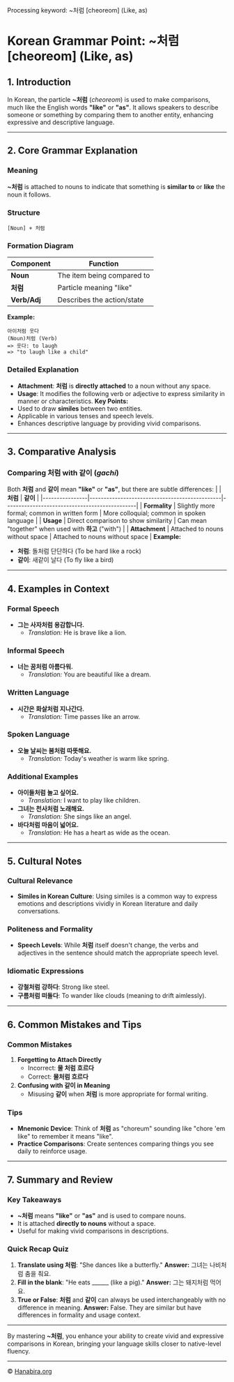 Processing keyword: ~처럼 [cheoreom] (Like, as)
# Korean Grammar Point: ~처럼 [cheoreom] (Like, as)

## 1. Introduction
In Korean, the particle **~처럼** (*cheoreom*) is used to make comparisons, much like the English words **"like"** or **"as"**. It allows speakers to describe someone or something by comparing them to another entity, enhancing expressive and descriptive language.

---
## 2. Core Grammar Explanation
### Meaning
**~처럼** is attached to nouns to indicate that something is **similar to** or **like** the noun it follows.
### Structure
```
[Noun] + 처럼
```
### Formation Diagram
| Component       | Function                   |
|-----------------|----------------------------|
| **Noun**        | The item being compared to |
| **처럼**        | Particle meaning "like"    |
| **Verb/Adj**    | Describes the action/state |
**Example:**
```
아이처럼 웃다
(Noun)처럼 (Verb)
=> 웃다: to laugh
=> "to laugh like a child"
```
### Detailed Explanation
- **Attachment**: **처럼** is **directly attached** to a noun without any space.
- **Usage**: It modifies the following verb or adjective to express similarity in manner or characteristics.
**Key Points:**
- Used to draw **similes** between two entities.
- Applicable in various tenses and speech levels.
- Enhances descriptive language by providing vivid comparisons.
---
## 3. Comparative Analysis
### Comparing **처럼** with **같이** (*gachi*)
Both **처럼** and **같이** mean **"like"** or **"as"**, but there are subtle differences:
|                | **처럼**                                       | **같이**                                      |
|----------------|-----------------------------------------------|-----------------------------------------------|
| **Formality**  | Slightly more formal; common in written form  | More colloquial; common in spoken language    |
| **Usage**      | Direct comparison to show similarity          | Can mean "together" when used with **하고** ("with") |
| **Attachment** | Attached to nouns without space               | Attached to nouns without space               |
**Example:**
- **처럼**: 돌처럼 단단하다 (To be hard like a rock)
- **같이**: 새같이 날다 (To fly like a bird)
---
## 4. Examples in Context
### Formal Speech
- **그는 사자처럼 용감합니다.**
  - *Translation:* He is brave like a lion.
### Informal Speech
- **너는 꿈처럼 아름다워.**
  - *Translation:* You are beautiful like a dream.
### Written Language
- **시간은 화살처럼 지나간다.**
  - *Translation:* Time passes like an arrow.
### Spoken Language
- **오늘 날씨는 봄처럼 따뜻해요.**
  - *Translation:* Today's weather is warm like spring.
### Additional Examples
- **아이들처럼 놀고 싶어요.**
  - *Translation:* I want to play like children.
- **그녀는 천사처럼 노래해요.**
  - *Translation:* She sings like an angel.
- **바다처럼 마음이 넓어요.**
  - *Translation:* He has a heart as wide as the ocean.
---
## 5. Cultural Notes
### Cultural Relevance
- **Similes in Korean Culture**: Using similes is a common way to express emotions and descriptions vividly in Korean literature and daily conversations.
### Politeness and Formality
- **Speech Levels**: While **처럼** itself doesn't change, the verbs and adjectives in the sentence should match the appropriate speech level.
### Idiomatic Expressions
- **강철처럼 강하다**: Strong like steel.
- **구름처럼 떠돌다**: To wander like clouds (meaning to drift aimlessly).
---
## 6. Common Mistakes and Tips
### Common Mistakes
1. **Forgetting to Attach Directly**
   - Incorrect: **물 처럼 흐르다**
   - Correct: **물처럼 흐르다**
2. **Confusing with 같이 in Meaning**
   - Misusing **같이** when **처럼** is more appropriate for formal writing.
### Tips
- **Mnemonic Device**: Think of **처럼** as "choreum" sounding like "chore 'em like" to remember it means "like".
- **Practice Comparisons**: Create sentences comparing things you see daily to reinforce usage.
---
## 7. Summary and Review
### Key Takeaways
- **~처럼** means **"like"** or **"as"** and is used to compare nouns.
- It is attached **directly to nouns** without a space.
- Useful for making vivid comparisons in descriptions.
### Quick Recap Quiz
1. **Translate using 처럼**: "She dances like a butterfly."
   **Answer:** 그녀는 나비처럼 춤을 춰요.
2. **Fill in the blank**: "He eats ______ (like a pig)."
   **Answer:** 그는 돼지처럼 먹어요.
3. **True or False**: **처럼** and **같이** can always be used interchangeably with no difference in meaning.
   **Answer:** False. They are similar but have differences in formality and usage context.
---
By mastering **~처럼**, you enhance your ability to create vivid and expressive comparisons in Korean, bringing your language skills closer to native-level fluency.

---
© [Hanabira.org](https://hanabira.org)
